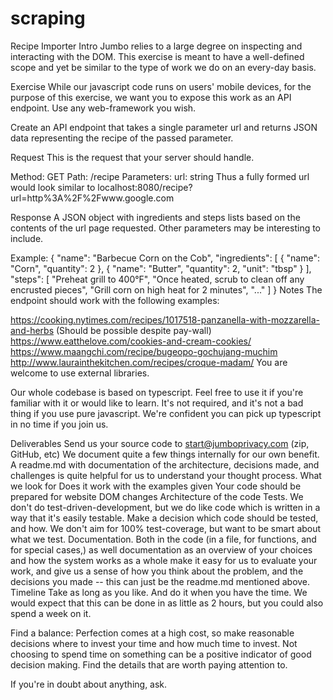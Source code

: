 # scraping

Recipe Importer
Intro
Jumbo relies to a large degree on inspecting and interacting with the DOM.
This exercise is meant to have a well-defined scope and yet be similar to the type of work we do on an every-day basis.

Exercise
While our javascript code runs on users' mobile devices, for the purpose of this exercise, we want you to expose this work as an API endpoint. Use any web-framework you wish.

Create an API endpoint that takes a single parameter url and returns JSON data representing the recipe of the passed parameter.

Request
This is the request that your server should handle.

Method: GET
Path: /recipe
Parameters:
url: string
Thus a fully formed url would look similar to localhost:8080/recipe?url=http%3A%2F%2Fwww.google.com

Response
A JSON object with ingredients and steps lists based on the contents of the url page requested. Other parameters may be interesting to include.

Example:
{
  "name": "Barbecue Corn on the Cob",
  "ingredients": [
  {
    "name": "Corn",
    "quantity": 2
  },
  {
    "name": "Butter",
    "quantity": 2,
    "unit": "tbsp"
  }
  ],
  "steps": [
    "Preheat grill to 400°F",
    "Once heated, scrub to clean off any encrusted pieces",
    "Grill corn on high heat for 2 minutes",
    "..."
  ]
}
Notes
The endpoint should work with the following examples:

https://cooking.nytimes.com/recipes/1017518-panzanella-with-mozzarella-and-herbs (Should be possible despite pay-wall)
https://www.eatthelove.com/cookies-and-cream-cookies/
https://www.maangchi.com/recipe/bugeopo-gochujang-muchim
http://www.laurainthekitchen.com/recipes/croque-madam/
You are welcome to use external libraries.

Our whole codebase is based on typescript.
Feel free to use it if you're familiar with it or would like to learn.
It's not required, and it's not a bad thing if you use pure javascript. We're confident you can pick up typescript in no time if you join us.

Deliverables
Send us your source code to start@jumboprivacy.com (zip, GitHub, etc)
We document quite a few things internally for our own benefit. A readme.md with documentation of the architecture, decisions made, and challenges is quite helpful for us to understand your thought process.
What we look for
Does it work with the examples given
Your code should be prepared for website DOM changes
Architecture of the code
Tests. We don't do test-driven-development, but we do like code which is written in a way that it's easily testable. Make a decision which code should be tested, and how. We don't aim for 100% test-coverage, but want to be smart about what we test.
Documentation. Both in the code (in a file, for functions, and for special cases,) as well documentation as an overview of your choices and how the system works as a whole make it easy for us to evaluate your work, and give us a sense of how you think about the problem, and the decisions you made -- this can just be the readme.md mentioned above.
Timeline
Take as long as you like. And do it when you have the time. We would expect that this can be done in as little as 2 hours, but you could also spend a week on it.

Find a balance: Perfection comes at a high cost, so make reasonable decisions where to invest your time and how much time to invest.
Not choosing to spend time on something can be a positive indicator of good decision making.
Find the details that are worth paying attention to.

If you're in doubt about anything, ask.